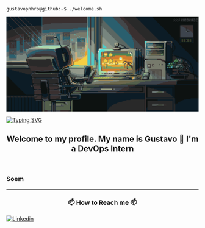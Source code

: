 ```console
gustavopnhro@github:~$ ./welcome.sh
```

<img src="./img/Welcome.gif" alt="Welcome" align="center"></img>

[![Typing SVG](https://readme-typing-svg.herokuapp.com?font=Fira+Code&duration=2000&pause=1000&color=448500&random=false&width=435&lines=My+name+is+Gustavo;and+I'm+Intern+DevOps)](https://www.linkedin.com/in/gustavo-pinheiro-0151b0274)

<h2 align="center">  Welcome to my profile. My name is Gustavo 🌲 I'm a DevOps Intern</h2>
<div>
⠀⠀<h3>Soem </h3>
<hr>
<h3 align="center">📫 How to Reach me 📫</h3>
<a href="https://www.linkedin.com/in/gustavo-pinheiro-0151b0274" target="_blank"> <img src="https://img.shields.io/badge/-LinkedIn-%230077B5?style=for-the-badge&logo=linkedin&logoColor=white)https://img.shields.io/badge/-LinkedIn-%230077B5?style=for-the badge&logo=linkedin&logoColor=white" alt="Linkedin" align="center" target="_blank"></img></a>


